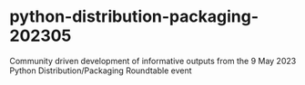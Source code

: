 # python-distribution-packaging-202305
Community driven development of informative outputs from the 9 May 2023 Python Distribution/Packaging Roundtable event
